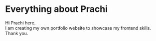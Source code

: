 # Everything about Prachi
Hi Prachi here.<br/>
I am creating my own portfolio website to showcase my frontend skills.<br/>
Thank you.
